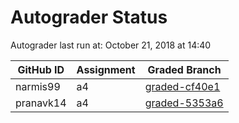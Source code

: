 # Autograder Status
Autograder last run at: October 21, 2018 at 14:40

| GitHub ID | Assignment | Graded Branch |
|-----------|------------|---------------|
| narmis99 | a4 | [graded-cf40e1](https://github.com/Fall2018COMP401-001/a4-narmis99/tree/graded-cf40e1) | 
| pranavk14 | a4 | [graded-5353a6](https://github.com/Fall2018COMP401-001/a4-pranavk14/tree/graded-5353a6) | 
